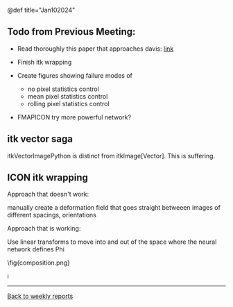 
@def title="Jan102024"
## Todo from Previous Meeting:

 - Read thoroughly this paper that approaches davis:
   [link](https://arxiv.org/pdf/2111.06265v1.pdf)

 - Finish itk wrapping
 
 - Create figures showing failure modes of 
    - no pixel statistics control
    - mean pixel statistics control
    - rolling pixel statistics control

 - FMAPICON try more powerful network?

## itk vector saga

itkVectorImagePython is distinct from itkImage[Vector]. This is suffering.

## ICON itk wrapping

Approach that doesn't work:

manually create a deformation field that goes straight betweeen images of different spacings, orientations

Approach that is working: 

Use linear transforms to move into and out of the space where the neural network defines Phi

\fig{composition.png}

i

----


[Back to weekly reports](/Reports)
